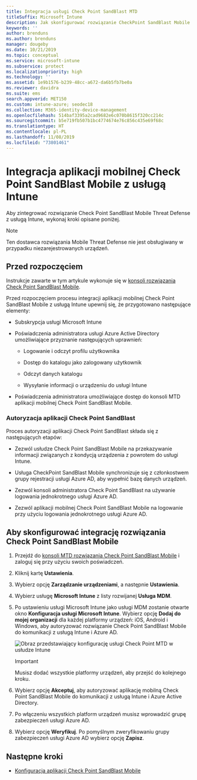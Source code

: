 ```yaml
---
title: Integracja usługi Check Point SandBlast MTD
titleSuffix: Microsoft Intune
description: Jak skonfigurować rozwiązanie CheckPoint SandBlast Mobile Threat Defense (MTD) za pomocą usługi Microsoft Intune w celu kontrolowania dostępu urządzeń przenośnych do zasobów firmy.
keywords: ''
author: brenduns
ms.author: brenduns
manager: dougeby
ms.date: 10/21/2019
ms.topic: conceptual
ms.service: microsoft-intune
ms.subservice: protect
ms.localizationpriority: high
ms.technology: ''
ms.assetid: 1e9b1576-b239-48cc-a672-da6b5fb7be0a
ms.reviewer: davidra
ms.suite: ems
search.appverid: MET150
ms.custom: intune-azure; seodec18
ms.collection: M365-identity-device-management
ms.openlocfilehash: 514baf3395a2cad9682e6c070b8615f320cc214c
ms.sourcegitcommit: b5e719fb507b1bc4774674e76c856c435e69f68c
ms.translationtype: HT
ms.contentlocale: pl-PL
ms.lasthandoff: 11/08/2019
ms.locfileid: "73801461"
---
```

# <a name="integrate-check-point-sandblast-mobile-with-intune"></a>Integracja aplikacji mobilnej Check Point SandBlast Mobile z usługą Intune

Aby zintegrować rozwiązanie Check Point SandBlast Mobile Threat Defense z usługą Intune, wykonaj kroki opisane poniżej.

> [!NOTE]
> Ten dostawca rozwiązania Mobile Threat Defense nie jest obsługiwany w przypadku niezarejestrowanych urządzeń.

## <a name="before-you-begin"></a>Przed rozpoczęciem

Instrukcje zawarte w tym artykule wykonuje się w [konsoli rozwiązania Check Point SandBlast Mobile](https://intune-4.eu1.locsec.net/). 

Przed rozpoczęciem procesu integracji aplikacji mobilnej Check Point SandBlast Mobile z usługą Intune upewnij się, że przygotowano następujące elementy:

- Subskrypcja usługi Microsoft Intune

- Poświadczenia administratora usługi Azure Active Directory umożliwiające przyznanie następujących uprawnień:

  - Logowanie i odczyt profilu użytkownika

  - Dostęp do katalogu jako zalogowany użytkownik

  - Odczyt danych katalogu

  - Wysyłanie informacji o urządzeniu do usługi Intune

- Poświadczenia administratora umożliwiające dostęp do konsoli MTD aplikacji mobilnej Check Point SandBlast Mobile.

### <a name="check-point-sandblast-app-authorization"></a>Autoryzacja aplikacji Check Point SandBlast

Proces autoryzacji aplikacji Check Point SandBlast składa się z następujących etapów:

- Zezwól usłudze Check Point SandBlast Mobile na przekazywanie informacji związanych z kondycją urządzenia z powrotem do usługi Intune.

- Usługa CheckPoint SandBlast Mobile synchronizuje się z członkostwem grupy rejestracji usługi Azure AD, aby wypełnić bazę danych urządzeń.

- Zezwól konsoli administratora Check Point SandBlast na używanie logowania jednokrotnego usługi Azure AD.

- Zezwól aplikacji mobilnej Check Point SandBlast Mobile na logowanie przy użyciu logowania jednokrotnego usługi Azure AD.

## <a name="to-set-up-check-point-sandblast-mobile-integration"></a>Aby skonfigurować integrację rozwiązania Check Point SandBlast Mobile

1. Przejdź do [konsoli MTD rozwiązania Check Point SandBlast Mobile](https://intune-4.eu1.locsec.net/) i zaloguj się przy użyciu swoich poświadczeń.

2. Kliknij kartę **Ustawienia**.

3. Wybierz opcję **Zarządzanie urządzeniami**, a następnie **Ustawienia**.

4. Wybierz usługę **Microsoft Intune** z listy rozwijanej **Usługa MDM**.

5. Po ustawieniu usługi Microsoft Intune jako usługi MDM zostanie otwarte okno **Konfiguracja usługi Microsoft Intune**. Wybierz opcję **Dodaj do mojej organizacji** dla każdej platformy urządzeń: iOS, Android i Windows, aby autoryzować rozwiązanie Check Point SandBlast Mobile do komunikacji z usługą Intune i Azure AD.

    ![Obraz przedstawiający konfigurację usługi Check Point MTD w usłudze Intune](./media/checkpoint-sandblast-mobile-mtd-connector-integration/checkpoint-MTD-1.PNG)

    > [!IMPORTANT]
    > Musisz dodać wszystkie platformy urządzeń, aby przejść do kolejnego kroku.

6. Wybierz opcję **Akceptuj**, aby autoryzować aplikację mobilną Check Point SandBlast Mobile do komunikacji z usługą Intune i Azure Active Directory.

7. Po włączeniu wszystkich platform urządzeń musisz wprowadzić grupę zabezpieczeń usługi Azure AD.

8. Wybierz opcję **Weryfikuj**. Po pomyślnym zweryfikowaniu grupy zabezpieczeń usługi Azure AD wybierz opcję **Zapisz**.

## <a name="next-steps"></a>Następne kroki

- [Konfiguracja aplikacji Check Point SandBlast Mobile](mtd-apps-ios-app-configuration-policy-add-assign.md)
